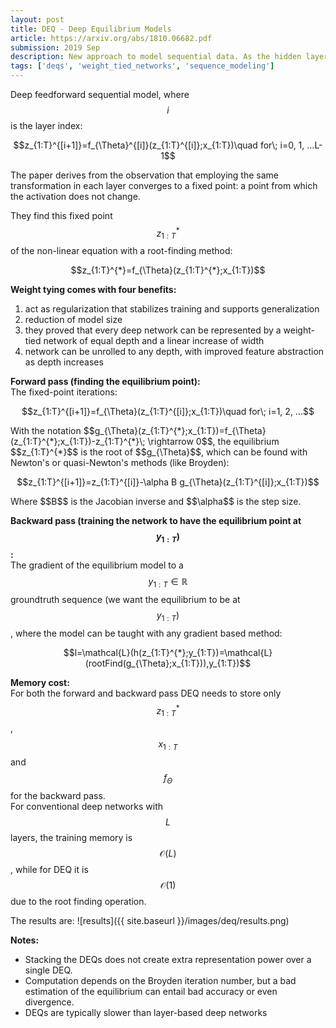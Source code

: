 ```yaml
---
layout: post
title: DEQ - Deep Equilibrium Models
article: https://arxiv.org/abs/1810.06682.pdf
submission: 2019 Sep
description: New approach to model sequential data. As the hidden layers of many existing deep sequence models converge towards some fixed point, DEQ approach finds and uses these equilibrium points via root-finding.
tags: ['deqs', 'weight_tied_networks', 'sequence_modeling']
---
```


Deep feedforward sequential model, where $$i$$ is the layer index:
<p align=center>$$z_{1:T}^{[i+1]}=f_{\Theta}^{[i]}(z_{1:T}^{[i]};x_{1:T})\quad for\; i=0, 1, ...L-1$$</p>

The paper derives from the observation that employing the same transformation in each layer converges to a fixed point: a point from which the activation does not change.

They find this fixed point $$z_{1:T}^{*}$$ of the non-linear equation with a root-finding method:
<p align=center>$$z_{1:T}^{*}=f_{\Theta}(z_{1:T}^{*};x_{1:T})$$</p>

<strong>Weight tying comes with four benefits: </strong>    
1. act as regularization that stabilizes training and supports generalization
2. reduction of model size
3. they proved that every deep network can be represented by a weight-tied network of equal depth and a linear increase of width
4. network can be unrolled to any depth, with improved feature abstraction as depth increases

<strong>Forward pass (finding the equilibrium point):</strong>  
The fixed-point iterations:
<p align=center>$$z_{1:T}^{[i+1]}=f_{\Theta}(z_{1:T}^{[i]};x_{1:T})\quad for\; i=1, 2, ...$$</p>
With the notation $$g_{\Theta}(z_{1:T}^{*};x_{1:T})=f_{\Theta}(z_{1:T}^{*};x_{1:T})-z_{1:T}^{*}\; \rightarrow 0$$, the equilibrium $$z_{1:T}^{*}$$ is the root of $$g_{\Theta}$$, which can be found with Newton's or quasi-Newton's methods (like Broyden):
<p align=center>$$z_{1:T}^{[i+1]}=z_{1:T}^{[i]}-\alpha B g_{\Theta}(z_{1:T}^{[i]};x_{1:T})$$</p>
Where $$B$$ is the Jacobian inverse and $$\alpha$$ is the step size.

<strong>Backward pass (training the network to have the equilibrium point at $$y_{1:T})$$ :</strong>  
The gradient of the equilibrium model to a $$y_{1:T}\in \mathbb{R}$$ groundtruth sequence (we want the equilibrium to be at $$y_{1:T})$$, where the model can be taught with any gradient based method:
<p align=center>$$l=\mathcal{L}(h(z_{1:T}^{*};y_{1:T})=\mathcal{L}(rootFind(g_{\Theta};x_{1:T})),y_{1:T})$$</p>

<strong>Memory cost:</strong>  
For both the forward and backward pass DEQ needs to store only $$z_{1:T}^*$$, $$x_{1:T}$$ and $$f_{\Theta}$$ for the backward pass.  
For conventional deep networks with $$L$$ layers, the training memory is $$\mathcal{O}(L)$$, while for DEQ it is $$\mathcal{O}(1)$$ due to the root finding operation.

The results are:
![results]({{ site.baseurl }}/images/deq/results.png)

<strong>Notes: </strong>  
* Stacking the DEQs does not create extra representation power over a single DEQ.  
* Computation depends on the Broyden iteration number, but a bad estimation of the equilibrium can entail bad accuracy or even divergence.  
* DEQs are typically slower than layer-based deep networks
